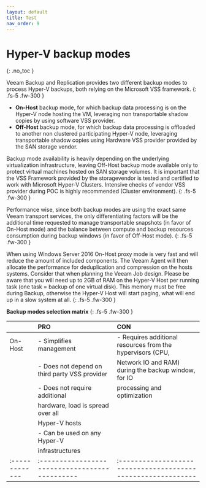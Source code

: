 ```yaml
---
layout: default
title: Test
nav_order: 9
---
```


# Hyper-V backup modes
{: .no_toc }

Veeam Backup and Replication provides two different backup modes to process Hyper-V backups, both relying on the Microsoft VSS framework.
{: .fs-5 .fw-300 }


* **On-Host** backup mode, for which backup data processing is on the Hyper-V node hosting the VM, leveraging non transportable shadow copies by using software VSS provider.
* **Off-Host** backup mode, for which backup data processing is offloaded to another non clustered participating Hyper-V node, leveraging transportable shadow copies using Hardware VSS provider provided by the SAN storage vendor.


Backup mode availability is heavily depending on the underlying virtualization infrastructure, leaving Off-Host backup mode available only to protect virtual machines hosted on SAN storage volumes. It is important that the VSS Framework provided by the storagevendor is tested and certified to work with Microsoft Hyper-V Clusters. Intensive checks of vendor VSS provider during POC is highly recommended (Cluster environment).
{: .fs-5 .fw-300 }

Performance wise, since both backup modes are using the exact same Veeam transport services, the only differentiating factors will be the additional time requested to manage transportable snapshots (in favor of On-Host mode) and the balance between compute and backup resources consumption during backup windows (in favor of Off-Host mode).
{: .fs-5 .fw-300 }

When using Windows Server 2016 On-Host proxy mode is very fast and will reduce the amount of included components. The Veeam Agent will then allocate the performance for deduplication and compression on the hosts systems. Consider that when planning the Veeam Job design. Please be aware that you will need up to 2GB of RAM on the Hyper-V Host per running task (one task = backup of one virtual disk). This memory must be free during Backup, otherwise the Hyper-V Host will start paging, what will end up in a slow system at all.
{: .fs-5 .fw-300 }

**Backup modes selection matrix**
{: .fs-5 .fw-300 }


<div class="code-example" markdown="1">

|              | **PRO**                                      |  **CON**                                                   |
|:-------------|:---------------------------------------------|:-----------------------------------------------------------|
| On-Host      |- Simplifies management                       | - Requires additional resources from the hypervisors (CPU, 
|              |- Does not depend on third party VSS provider | Network IO and RAM) during the backup window, for IO       
|              |- Does not require additional                 | processing and optimization                                
|              |  hardware, load is spread over all                                                                        |
|              |  Hyper-V hosts                                                                                            |
|              |- Can be used on any Hyper-V                                                                               |
|              |  infrastructures                             |                                                            |
|:-------------|:---------------------------------------------|:-----------------------------------------------------------|


</div>

